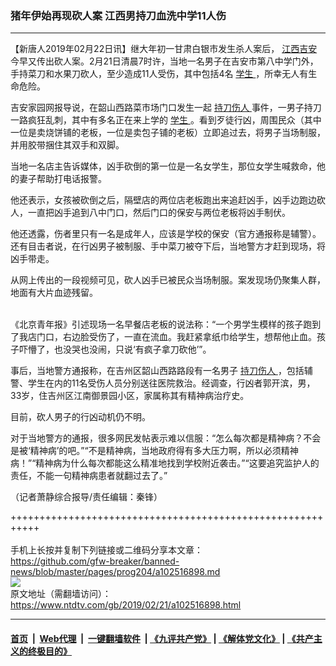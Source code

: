 ### 猪年伊始再现砍人案 江西男持刀血洗中学11人伤
------------------------

<div class="post_content">
 <p>
  【新唐人2019年02月22日讯】继大年初一甘肃白银市发生杀人案后，
  <a href="https://www.ntdtv.com/gb/江西吉安.htm">
   江西吉安
  </a>
  今早又传出砍人案。2月21日清晨7时许，当地一名男子在吉安市第八中学门外，手持菜刀和水果刀砍人，至少造成11人受伤，其中包括4名
  <a href="https://www.ntdtv.com/gb/学生.htm">
   学生
  </a>
  ，所幸无人有生命危险。
 </p>
 <p>
  吉安家园网报导说，在韶山西路菜市场门口发生一起
  <a href="https://www.ntdtv.com/gb/持刀伤人.htm">
   持刀伤人
  </a>
  事件，一男子持刀一路疯狂乱刺，其中有多名正在来上学的
  <a href="https://www.ntdtv.com/gb/学生.htm">
   学生
  </a>
  。看到歹徒行凶，周围民众（其中一位是卖烧饼铺的老板，一位是卖包子铺的老板）立即追过去，将男子当场制服，并用胶带捆住其双手和双脚。
 </p>
 <p>
  当地一名店主告诉媒体，凶手砍倒的第一位是一名女学生，那位女学生喊救命，他的妻子帮助打电话报警。
 </p>
 <p>
  他还表示，女孩被砍倒之后，隔壁店的两位店老板跑出来追赶凶手，凶手边跑边砍人，一直把凶手追到八中门口，然后门口的保安与两位老板将凶手制伏。
 </p>
 <p>
  他还透露，伤者里只有一名是成年人，应该是学校的保安（官方通报称是辅警）。还有目击者说，在行凶男子被制服、手中菜刀被夺下后，当地警方才赶到现场，将凶手带走。
 </p>
 <p>
  从网上传出的一段视频可见，砍人凶手已被民众当场制服。案发现场仍聚集人群，地面有大片血迹残留。
 </p>
 <p>
  <center>
  </center>
  <br>
   《北京青年报》引述现场一名早餐店老板的说法称：“一个男学生模样的孩子跑到了我店门口，右边脸受伤了，一直在流血。我赶紧拿纸巾给学生，想帮他止血。孩子吓懵了，也没哭也没闹，只说‘有疯子拿刀砍他’”。
  </br>
 </p>
 <p>
  事后，当地警方通报称，在吉州区韶山西路路段有一名男子
  <a href="https://www.ntdtv.com/gb/持刀伤人.htm">
   持刀伤人
  </a>
  ，包括辅警、学生在内的11名受伤人员分别送往医院救治。经调查，行凶者郭开滨，男，33岁，住吉州区江南御景园小区，家属称其有精神病治疗史。
 </p>
 <p>
  目前，砍人男子的行凶动机仍不明。
 </p>
 <p>
  对于当地警方的通报，很多网民发帖表示难以信服：“怎么每次都是精神病？不会是被‘精神病’的吧。”“不是精神病，当地政府得有多大压力啊，所以必须精神病！”“精神病为什么每次都能这么精准地找到学校附近袭击。”“这要追究监护人的责任，不能一句精神病患者就翻过去了。”
 </p>
 <p>
  （记者萧静综合报导/责任编辑：秦锋）
 </p>
 <div class="single_ad">
 </div>
</div>

+++++++++++++++++++++++++++++++++++++++++++++++++++++++++++<br/><br/>
手机上长按并复制下列链接或二维码分享本文章：<br/>
https://github.com/gfw-breaker/banned-news/blob/master/pages/prog204/a102516898.md <br/>
<a href='https://github.com/gfw-breaker/banned-news/blob/master/pages/prog204/a102516898.md'><img src='https://github.com/gfw-breaker/banned-news/blob/master/pages/prog204/a102516898.md.png'/></a> <br/>
原文地址（需翻墙访问）：https://www.ntdtv.com/gb/2019/02/21/a102516898.html


------------------------
#### [首页](https://github.com/gfw-breaker/banned-news/blob/master/README.md) &nbsp;|&nbsp; [Web代理](https://github.com/labour-camp/helloworld) &nbsp;|&nbsp; [一键翻墙软件](https://github.com/gfw-breaker/nogfw/blob/master/README.md) &nbsp;| [《九评共产党》](https://github.com/gfw-breaker/9ping.md/blob/master/README.md#九评之一评共产党是什么) | [《解体党文化》](https://github.com/gfw-breaker/jtdwh.md/blob/master/README.md) | [《共产主义的终极目的》](https://github.com/gfw-breaker/gczydzjmd.md/blob/master/README.md)

